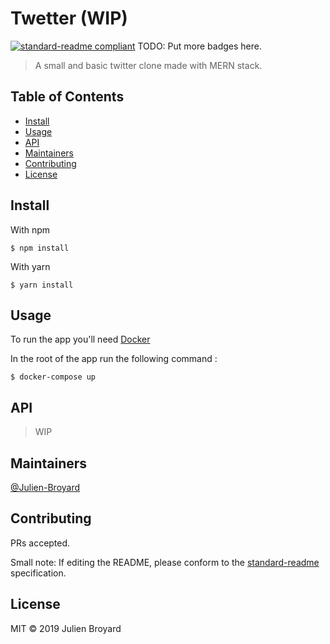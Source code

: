 # Twetter (WIP)

[![standard-readme compliant](https://img.shields.io/badge/standard--readme-OK-green.svg?style=flat-square)](https://github.com/RichardLitt/standard-readme)
TODO: Put more badges here.

> A small and basic twitter clone made with MERN stack.

## Table of Contents

- [Install](#install)
- [Usage](#usage)
- [API](#api)
- [Maintainers](#maintainers)
- [Contributing](#contributing)
- [License](#license)

## Install

With npm

```
$ npm install
```

With yarn

```
$ yarn install
```

## Usage

To run the app you'll need [Docker](https://www.docker.com/)

In the root of the app run the following command :

```
$ docker-compose up
```

## API

> WIP

## Maintainers

[@Julien-Broyard](https://github.com/Julien-Broyard)

## Contributing

PRs accepted.

Small note: If editing the README, please conform to the [standard-readme](https://github.com/RichardLitt/standard-readme) specification.

## License

MIT © 2019 Julien Broyard
